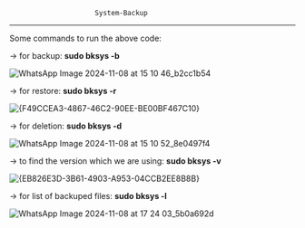                          ﻿System-Backup
----------------------------------------------------------------

Some commands to run the above code:

-> for backup:
    **sudo bksys -b**
  
![WhatsApp Image 2024-11-08 at 15 10 46_b2cc1b54](https://github.com/user-attachments/assets/2b5e1b18-7c38-4105-86a1-f4fb80bd89bc)



-> for restore:
   **sudo bksys -r**
    
![{F49CCEA3-4867-46C2-90EE-BE00BF467C10}](https://github.com/user-attachments/assets/c90d43ff-e8f4-4757-ac32-943d9a02f345)



-> for deletion:
   **sudo bksys -d**
    
![WhatsApp Image 2024-11-08 at 15 10 52_8e0497f4](https://github.com/user-attachments/assets/97e6a0f6-6438-40d3-9c26-13bc9dcfe059)



-> to find the version which we are using:
   **sudo bksys -v**
    
![{EB826E3D-3B61-4903-A953-04CCB2EE8B8B}](https://github.com/user-attachments/assets/615019bd-5551-4ed4-b920-aa99bbfda425)



-> for list of backuped files:
   **sudo bksys -l**
    
![WhatsApp Image 2024-11-08 at 17 24 03_5b0a692d](https://github.com/user-attachments/assets/f656edf9-7c2d-41cd-ab13-c6da8db2877f)
